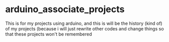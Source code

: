 # arduino_associate_projects
This is for my projects using arduino, and this is will be the history (kind of) of my projects (because i will just rewrite other codes and change things so that these projects won't be remembered
